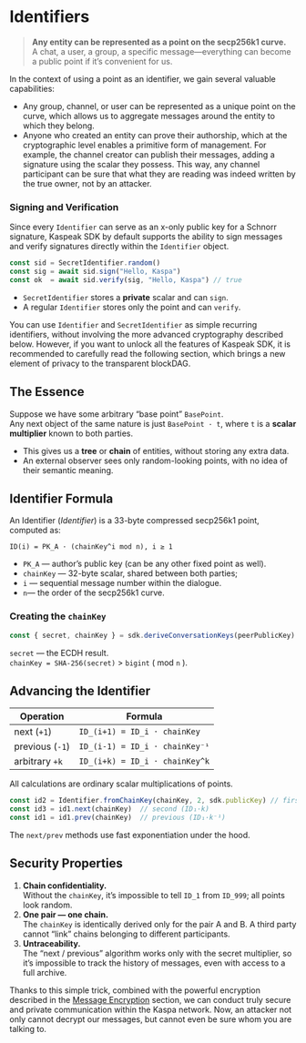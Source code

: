 # Identifiers

> **Any entity can be represented as a point on the secp256k1 curve.**  
>  A chat, a user, a group, a specific message—everything can become a public point if it’s convenient for us.

In the context of using a point as an identifier, we gain several valuable capabilities:

* Any group, channel, or user can be represented as a unique point on the curve, which allows us to aggregate messages
around the entity to which they belong.  
* Anyone who created an entity can prove their authorship, which at the cryptographic level enables a primitive form of management.
For example, the channel creator can publish their messages, adding a signature using the scalar they possess.
This way, any channel participant can be sure that what they are reading was indeed written by the true owner, not by an attacker.

### Signing and Verification

Since every `Identifier` can serve as an x-only public key for a Schnorr signature, Kaspeak SDK by default supports the ability to sign messages and verify signatures directly within the `Identifier` object.

```js
const sid = SecretIdentifier.random()
const sig = await sid.sign("Hello, Kaspa")
const ok  = await sid.verify(sig, "Hello, Kaspa") // true
```

* `SecretIdentifier` stores a **private** scalar and can `sign`.
* A regular `Identifier` stores only the point and can `verify`.

You can use `Identifier` and `SecretIdentifier` as simple recurring identifiers, without involving the more advanced cryptography described below. However, if you want to unlock all the features of Kaspeak SDK, it is recommended to carefully read the following section, which brings a new element of privacy to the transparent blockDAG.

## The Essence

Suppose we have some arbitrary “base point” `BasePoint`.  
Any next object of the same nature is just `BasePoint · t`, where `t` is a **scalar multiplier** known to both parties.

* This gives us a **tree** or **chain** of entities, without storing any extra data.  
* An external observer sees only random-looking points, with no idea of their semantic meaning.

## Identifier Formula

An Identifier (*Identifier*) is a 33-byte compressed secp256k1 point, computed as:

`ID(i) = PK_A · (chainKey^i mod n), i ≥ 1`

* `PK_A` — author’s public key (can be any other fixed point as well).  
* `chainKey` — 32-byte scalar, shared between both parties;
* `i` — sequential message number within the dialogue.
* `n`— the order of the secp256k1 curve.

### Creating the `chainKey`

```js
const { secret, chainKey } = sdk.deriveConversationKeys(peerPublicKey)
```

`secret` — the ECDH result.  
`chainKey = SHA-256(secret)` > `bigint` ( mod `n` ).

## Advancing the Identifier

| Operation         | Formula                          |
|-------------------|----------------------------------|
| next (`+1`)       | `ID_(i+1) = ID_i · chainKey`     |
| previous (`-1`)   | `ID_(i-1) = ID_i · chainKey⁻¹`   |
| arbitrary `+k`    | `ID_(i+k) = ID_i · chainKey^k`   |

All calculations are ordinary scalar multiplications of points.

```js
const id2 = Identifier.fromChainKey(chainKey, 2, sdk.publicKey) // first ID
const id3 = id1.next(chainKey)  // second (ID₁·k)
const id1 = id1.prev(chainKey)  // previous (ID₁·k⁻¹)
```

The `next/prev` methods use fast exponentiation under the hood.

## Security Properties

1. **Chain confidentiality.**  
   Without the `chainKey`, it’s impossible to tell `ID_1` from `ID_999`; all points look random.
2. **One pair — one chain.**  
   The `chainKey` is identically derived only for the pair A and B. A third party cannot “link” chains belonging to different participants.
3. **Untraceability.**  
   The “next / previous” algorithm works only with the secret multiplier, so it’s impossible to track the history of messages, even with access to a full archive.

Thanks to this simple trick, combined with the powerful encryption described in the [Message Encryption](../03-advanced/encryption.md) section, we can conduct truly secure and private communication within the Kaspa network. Now, an attacker not only cannot decrypt our messages, but cannot even be sure whom you are talking to.
